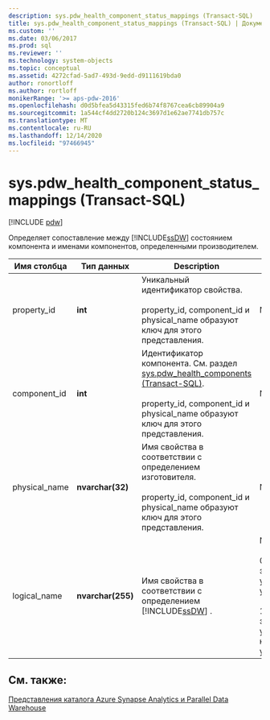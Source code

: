 ```yaml
---
description: sys.pdw_health_component_status_mappings (Transact-SQL)
title: sys.pdw_health_component_status_mappings (Transact-SQL) | Документация Майкрософт
ms.custom: ''
ms.date: 03/06/2017
ms.prod: sql
ms.reviewer: ''
ms.technology: system-objects
ms.topic: conceptual
ms.assetid: 4272cfad-5ad7-493d-9edd-d9111619bda0
author: ronortloff
ms.author: rortloff
monikerRange: '>= aps-pdw-2016'
ms.openlocfilehash: d0d5bfea5d43315fed6b74f8767cea6cb89904a9
ms.sourcegitcommit: 1a544cf4dd2720b124c3697d1e62ae7741db757c
ms.translationtype: MT
ms.contentlocale: ru-RU
ms.lasthandoff: 12/14/2020
ms.locfileid: "97466945"
---
```

# <a name="syspdw_health_component_status_mappings-transact-sql"></a>sys.pdw_health_component_status_mappings (Transact-SQL)
[!INCLUDE [pdw](../../includes/applies-to-version/pdw.md)]

  Определяет сопоставление между [!INCLUDE[ssDW](../../includes/ssdw-md.md)] состоянием компонента и именами компонентов, определенными производителем.  
  
|Имя столбца|Тип данных|Description|Диапазон|  
|-----------------|---------------|-----------------|-----------|  
|property_id|**int**|Уникальный идентификатор свойства.<br /><br /> property_id, component_id и physical_name образуют ключ для этого представления.|NOT NULL|  
|component_id|**int**|Идентификатор компонента. См. раздел [sys.pdw_health_components &#40;Transact-SQL&#41;](../../relational-databases/system-catalog-views/sys-pdw-health-components-transact-sql.md).<br /><br /> property_id, component_id и physical_name образуют ключ для этого представления.|NOT NULL|  
|physical_name|**nvarchar(32)**|Имя свойства в соответствии с определением изготовителя.<br /><br /> property_id, component_id и physical_name образуют ключ для этого представления.|NOT NULL|  
|logical_name|**nvarchar(255)**|Имя свойства в соответствии с определением [!INCLUDE[ssDW](../../includes/ssdw-md.md)] .|NOT NULL<br /><br /> 0 — экземпляр устройства уникален.<br /><br /> 1 — экземпляр устройства не является уникальным.|  
  
## <a name="see-also"></a>См. также:  
 [Представления каталога Azure Synapse Analytics и Parallel Data Warehouse](../../relational-databases/system-catalog-views/sql-data-warehouse-and-parallel-data-warehouse-catalog-views.md)  
  
  

